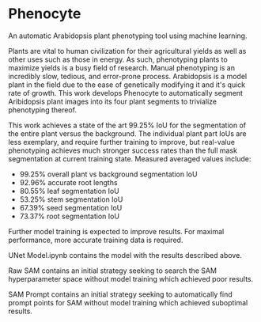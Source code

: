 # Phenocyte
An automatic Arabidopsis plant phenotyping tool using machine learning.

Plants are vital to human civilization for their agricultural yields as well as other uses such as those in energy. As such, phenotyping plants to maximize yields is a busy field of research. Manual phenotyping is an incredibly slow, tedious, and error-prone process. Arabidopsis is a model plant in the field due to the ease of genetically modifying it and it's quick rate of growth. This work develops Phenocyte to automatically segment Aribidopsis plant images into its four plant segments to trivialize phenotyping thereof.

This work achieves a state of the art 99.25% IoU for the segmentation of the entire plant versus the background. The individual plant part IoUs are less exemplary, and require further training to improve, but real-value phenotyping achieves much stronger success rates than the full mask segmentation at current training state. Measured averaged values include:
* 99.25% overall plant vs background segmentation IoU
* 92.96% accurate root lengths
* 80.55% leaf segmentation IoU
* 53.25% stem segmentation IoU
* 67.39% seed segmentation IoU
* 73.37% root segmentation IoU

Further model training is expected to improve results. For maximal performance, more accurate training data is required.

UNet Model.ipynb contains the model with the results described above.

Raw SAM contains an initial strategy seeking to search the SAM hyperparameter space without model training which achieved poor results.

SAM Prompt contains an initial strategy seeking to automatically find prompt points for SAM without model training which achieved suboptimal results.
